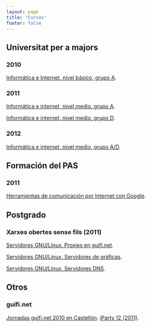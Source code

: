 ```yaml
---
layout: page
title: "Cursos"
footer: false
---
```


Universitat per a majors
------------------------
### 2010
[Informática e Internet, nivel básico, grupo A](../../2010-iib-a/index.html).

### 2011
[Informática e internet, nivel medio, grupo A](../../2011-iim-a/index.html).

[Informática e internet, nivel medio, grupo D](../../2011-iim-d/index.html).

### 2012
[Informática e internet, nivel medio, grupo A/D](../../unimajors/2011-iim/index.html).

Formación del PAS
-----------------
### 2011
[Herramientas de comunicación por Internet con Google](../../google/index.html).

Postgrado
---------
### Xarxes obertes sense fils (2011)
[Servidores GNU/Linux. Proxies en guifi.net](../../guifi_linux/index.html).

[Servidores GNU/Linux. Servidores de gráficas](../../guifi_linux/graph.html).

[Servidores GNU/Linux. Servidores DNS](../../guifi_linux/dns.html).

Otros
-----
### guifi.net
[Jornadas guifi.net 2010 en Castellón](http://www.enruta.me/slides/guifinet).
[iParty 12 (2011)](http://www.enruta.me/slides/iparty).
